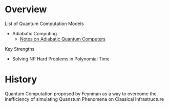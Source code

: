 
# Overview 

List of Quantum Computation Models 
- Adiabatic Computing 
  - [Notes on Adiabatic Quantum Computers](https://arxiv.org/abs/1512.07617)

Key Strengths 
- Solving NP Hard Problems in Polynomial Time 


# History 

Quantum Computation proposed by Feynman as a way to overcome the inefficiency of simulating Quanstum Phenomena on Classical Infrastructure 






